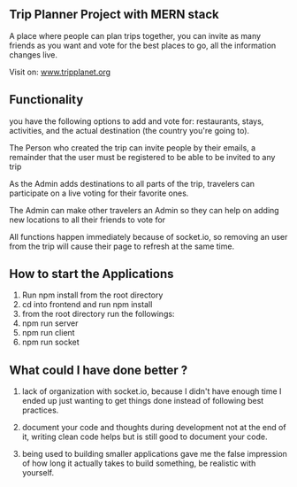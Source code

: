 ## Trip Planner Project with MERN stack

A place where people can plan trips together, you can invite as many friends as you want and vote for the best places to go, all the information changes live.

Visit on: <a href='https://www.tripplanet.org'>www.tripplanet.org</a>

## Functionality

 you have the following options to add and vote for: restaurants, stays, activities, and the actual destination (the country you're going to).

The Person who created the trip can invite people by their emails, a remainder that the user must be registered to be able to be invited to any trip

As the Admin adds destinations to all parts of the trip, travelers can participate on a live voting for their favorite ones.

The Admin can make other travelers an Admin so they can help on adding new locations to all their friends to vote for

All functions happen immediately because of socket.io, so removing an user from the trip will cause their page to refresh at the same time.

## How to start the Applications

1. Run npm install from the root directory
2. cd into frontend and run npm install 
3. from the root directory run the followings:
4. npm run server
5. npm run client
6. npm run socket


## What could I have done better ?

1. lack of organization with socket.io, because I didn't have enough time I ended up just wanting to get things done instead of following best practices.

2. document your code and thoughts during development not at the end of it, writing clean code helps but is still good to document your code.

3. being used to building smaller applications gave me the false impression of how long it actually takes to build something, be realistic with yourself.

